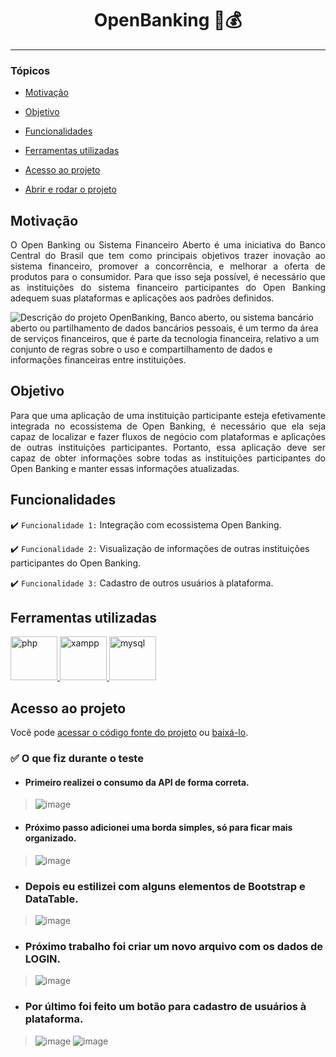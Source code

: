 <h1 align="center"> OpenBanking 🏦💰 </h1>
<hr>

### Tópicos 

- [Motivação](#motivação)

- [Objetivo](#objetivo)

- [Funcionalidades](#funcionalidades)

- [Ferramentas utilizadas](#ferramentas-utilizadas)

- [Acesso ao projeto](#acesso-ao-projeto)

- [Abrir e rodar o projeto](#abrir-e-rodar-o-projeto)

## Motivação

<p align="justify">
 O Open Banking ou Sistema Financeiro Aberto é uma iniciativa do Banco Central do Brasil que tem como principais objetivos trazer inovação ao sistema financeiro, promover a concorrência, e melhorar a oferta de produtos para o consumidor. Para que isso seja possível, é necessário que as instituições do sistema financeiro participantes do Open Banking adequem suas plataformas e aplicações aos padrões definidos.

![Descrição do projeto OpenBanking, Banco aberto, ou sistema bancário aberto ou partilhamento de dados bancários pessoais, é um termo da área de serviços financeiros, que é parte da tecnologia financeira, relativo a um conjunto de regras sobre o uso e compartilhamento de dados e informações financeiras entre instituições.](https://www.bcb.gov.br/content/estabilidadefinanceira/openbanking_imgs/2_info_beneficios_open_banking_br_0036_2021.jpg)
</p>

## Objetivo

<p align="justify">
Para que uma aplicação de uma instituição participante esteja efetivamente integrada no ecossistema de Open Banking, é necessário que ela seja capaz de localizar e fazer fluxos de negócio com plataformas e aplicações de outras instituições participantes. Portanto, essa aplicação deve ser capaz de obter informações sobre todas as instituições participantes do Open Banking e manter essas informações atualizadas.
</p>


## Funcionalidades

:heavy_check_mark: `Funcionalidade 1:` Integração com ecossistema Open Banking.

:heavy_check_mark: `Funcionalidade 2:` Visualização de informações de outras instituições participantes do Open Banking.

:heavy_check_mark: `Funcionalidade 3:` Cadastro de outros usuários à plataforma.


## Ferramentas utilizadas

<a href="https://www.php.net/manual/pt_BR/" target="_blank"> <img src="https://www.php.net/images/meta-image.png" alt="php" width="75" height="70"/> </a>
<a href="https://www.apachefriends.org/pt_br/index.html" target="_blank"> <img src="https://cdn.worldvectorlogo.com/logos/xampp.svg" alt="xampp" width="75" height="70"/> </a>
<a href="https://www.mysql.com/" target="_blank"> <img src="https://ih1.redbubble.net/image.1949472564.0811/pp,840x830-pad,1000x1000,f8f8f8.jpg" alt="mysql" width="75" height="70"/> </a>

###

## Acesso ao projeto

Você pode [acessar o código fonte do projeto](https://github.com/briangonc/OpenBanking) ou [baixá-lo](https://github.com/briangonc/OpenBanking/archive/refs/heads/main.zip).




### ✅ O que fiz durante o teste
* #### Primeiro realizei o consumo da API de forma correta.

>![image](https://user-images.githubusercontent.com/100818355/192025636-2e16a5ce-0342-4cea-85af-ccdd3dcf3940.png)

* #### Próximo passo adicionei uma borda simples, só para ficar mais organizado.

>![image](https://user-images.githubusercontent.com/100818355/192025845-cab4dfac-63f9-4af6-bc15-5d11d32e1f55.png)

* ### Depois eu estilizei com alguns elementos de Bootstrap e DataTable.

>![image](https://user-images.githubusercontent.com/100818355/192057964-7b540f74-d17f-422d-956c-91aee6c2000f.png)

* ### Próximo trabalho foi criar um novo arquivo com os dados de LOGIN.

>![image](https://user-images.githubusercontent.com/100818355/192058459-220a4354-ea1b-48f3-ab66-2cfabcea8287.png)

* ### Por último foi feito um botão para cadastro de usuários à plataforma.

>![image](https://user-images.githubusercontent.com/100818355/192058594-250d0765-49c6-4350-95d5-e76a751218d1.png)
>![image](https://user-images.githubusercontent.com/100818355/192058618-e4579fa5-53ca-486c-9eca-c01a842f2941.png)



